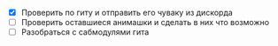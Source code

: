 - [x] Проверить по гиту и отправить его чуваку из дискорда
- [ ] Проверить оставшиеся анимашки и сделать в них что возможно
- [ ] Разобраться с сабмодулями гита